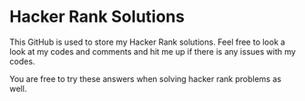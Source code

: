 <h1>Hacker Rank Solutions</h1> <p>This GitHub is used to store my Hacker Rank solutions. Feel free to look a look at my codes and comments and hit me up if there is any issues with my codes. </p> <p>You are free to try these answers when solving hacker rank problems as well. </p>
